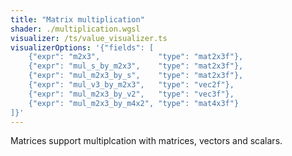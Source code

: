 ```yaml
---
title: "Matrix multiplication"
shader: ./multiplication.wgsl
visualizer: /ts/value_visualizer.ts
visualizerOptions: '{"fields": [
    {"expr": "m2x3",             "type": "mat2x3f"},
    {"expr": "mul_s_by_m2x3",    "type": "mat2x3f"},
    {"expr": "mul_m2x3_by_s",    "type": "mat2x3f"},
    {"expr": "mul_v3_by_m2x3",   "type": "vec2f"},
    {"expr": "mul_m2x3_by_v2",   "type": "vec3f"},
    {"expr": "mul_m2x3_by_m4x2", "type": "mat4x3f"}
]}'
---
```


Matrices support multiplcation with matrices, vectors and scalars.

